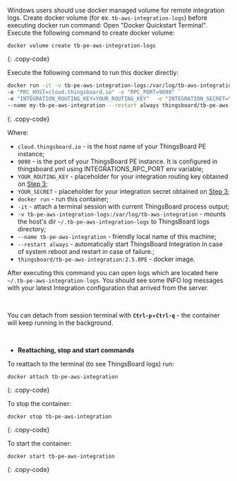 Windows users should use docker managed volume for remote integration logs. 
Create docker volume (for ex. `tb-aws-integration-logs`) before executing docker run command:
Open "Docker Quickstart Terminal". Execute the following command to create docker volume:

``` 
docker volume create tb-pe-aws-integration-logs
```
{: .copy-code}

Execute the following command to run this docker directly:

```bash
docker run -it -v tb-pe-aws-integration-logs:/var/log/tb-aws-integration `
-e "PRC_HOST=cloud.thingsboard.io" -e "RPC_PORT=9090" `
-e "INTEGRATION_ROUTING_KEY=YOUR_ROUTING_KEY"  -e "INTEGRATION_SECRET=YOUR_SECRET" `
--name my-tb-pe-aws-integration --restart always thingsboard/tb-pe-aws-integration:2.5PE
```
{: .copy-code}

Where: 
    
- `cloud.thingsboard.io` - is the host name of your ThingsBoard PE instance;
- `9090` - is the port of your ThingsBoard PE instance. It is configured in thingsboard.yml using INTEGRATIONS_RPC_PORT env variable;    
- `YOUR_ROUTING_KEY` - placeholder for your integration routing key obtained on [Step 3](/docs/user-guide/integrations/remote-integrations/#step-3-save-remote-integration-credentials);
- `YOUR_SECRET` - placeholder for your integration secret obtained on [Step 3](/docs/user-guide/integrations/remote-integrations/#step-3-save-remote-integration-credentials);
- `docker run`              - run this container;
- `-it`                     - attach a terminal session with current ThingsBoard process output;
- `-v tb-pe-aws-integration-logs:/var/log/tb-aws-integration`   - mounts the host's dir `~/.tb-pe-aws-integration-logs` to ThingsBoard logs directory;
- `--name tb-pe-aws-integration`             - friendly local name of this machine;
- `--restart always`        - automatically start ThingsBoard Integration in case of system reboot and restart in case of failure.;
- `thingsboard/tb-pe-aws-integration:2.5.0PE`          - docker image.

After executing this command you can open logs which are located here `~/.tb-pe-aws-integration-logs`. 
You should see some INFO log messages with your latest Integration configuration that arrived from the server.

<br/>

You can detach from session terminal with **`Ctrl-p`**+**`Ctrl-q`** - the container will keep running in the background.

<br/>

- **Reattaching, stop and start commands**

To reattach to the terminal (to see ThingsBoard logs) run:

```
docker attach tb-pe-aws-integration
```
{: .copy-code}

To stop the container:

```
docker stop tb-pe-aws-integration
```
{: .copy-code}

To start the container:

```
docker start tb-pe-aws-integration
```
{: .copy-code}
